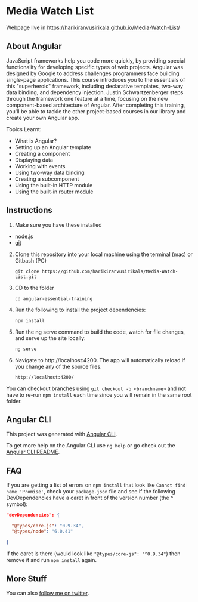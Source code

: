 # Media Watch List

Webpage live in https://harikiranvusirikala.github.io/Media-Watch-List/

## About Angular

JavaScript frameworks help you code more quickly, by providing special functionality for developing specific types of web projects. Angular was designed by Google to address challenges programmers face building single-page applications. This course introduces you to the essentials of this "superheroic" framework, including declarative templates, two-way data binding, and dependency injection. Justin Schwartzenberger steps through the framework one feature at a time, focusing on the new component-based architecture of Angular. After completing this training, you'll be able to tackle the other project-based courses in our library and create your own Angular app.

Topics Learnt:

- What is Angular?
- Setting up an Angular template
- Creating a component
- Displaying data
- Working with events
- Using two-way data binding
- Creating a subcomponent
- Using the built-in HTTP module
- Using the built-in router module

## Instructions

1. Make sure you have these installed

- [node.js](http://nodejs.org/)
- [git](http://git-scm.com/)

2. Clone this repository into your local machine using the terminal (mac) or Gitbash (PC)

   `git clone https://github.com/harikiranvusirikala/Media-Watch-List.git`

3. CD to the folder

   `cd angular-essential-training`

4. Run the following to install the project dependencies:

   `npm install`

5. Run the ng serve command to build the code, watch for file changes, and serve up the site locally:

   `ng serve`

6. Navigate to http://localhost:4200. The app will automatically reload if you change any of the source files.

   `http://localhost:4200/`

You can checkout branches using `git checkout -b <branchname>` and not have to re-run `npm install` each time since you will remain in the same root folder.

## Angular CLI

This project was generated with [Angular CLI](https://github.com/angular/angular-cli).

To get more help on the Angular CLI use `ng help` or go check out the [Angular CLI README](https://github.com/angular/angular-cli/blob/master/README.md).

## FAQ

If you are getting a list of errors on `npm install` that look like `Cannot find name 'Promise'`, check your `package.json` file and see if the following DevDependencies have a caret in front of the version number (the ^ symbol):

```json
"devDependencies": {

  "@types/core-js": "0.9.34",
  "@types/node": "6.0.41"

}
```

If the caret is there (would look like `"@types/core-js": "^0.9.34"`) then remove it and run `npm install` again.

## More Stuff

You can also [follow me on twitter](http://twitter.com/harikiranv1).
